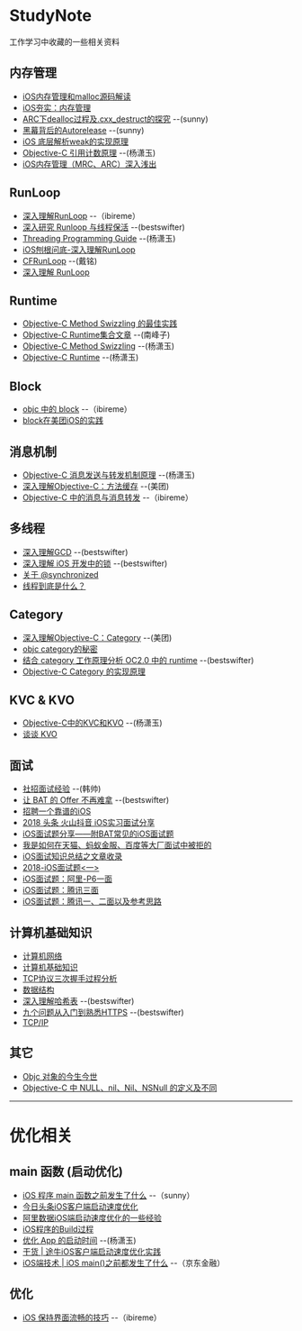 # StudyNote
工作学习中收藏的一些相关资料

## 内存管理
* [iOS内存管理和malloc源码解读](https://yq.aliyun.com/articles/3065)
* [iOS夯实：内存管理](https://github.com/100mango/zen/blob/master/iOS%E5%A4%AF%E5%AE%9E%EF%BC%9A%E5%86%85%E5%AD%98%E7%AE%A1%E7%90%86/iOS%E5%A4%AF%E5%AE%9E%EF%BC%9A%E5%86%85%E5%AD%98%E7%AE%A1%E7%90%86.md)
* [ARC下dealloc过程及.cxx_destruct的探究](http://blog.sunnyxx.com/2014/04/02/objc_dig_arc_dealloc/) --(sunny)
* [黑幕背后的Autorelease](http://blog.sunnyxx.com/2014/10/15/behind-autorelease/) --(sunny)
* [iOS 底层解析weak的实现原理](https://www.jianshu.com/p/13c4fb1cedea)
* [Objective-C 引用计数原理](http://yulingtianxia.com/blog/2015/12/06/The-Principle-of-Refenrence-Counting/) --(杨潇玉)
* [iOS内存管理（MRC、ARC）深入浅出](https://mp.weixin.qq.com/s/mbCKu1vS-1tQULZLndN0Wg)

## RunLoop
* [深入理解RunLoop](https://blog.ibireme.com/2015/05/18/runloop/) --（ibireme）
* [深入研究 Runloop 与线程保活](https://juejin.im/post/579583ba6be3ff006613628c) --(bestswifter)
* [Threading Programming Guide](http://yulingtianxia.com/blog/2017/09/17/Threading-Programming-Guide-2/) --(杨潇玉)
* [iOS刨根问底-深入理解RunLoop](https://www.cnblogs.com/kenshincui/p/6823841.html)
* [CFRunLoop](https://github.com/ming1016/study/wiki/CFRunLoop) --(戴铭)
* [深入理解 RunLoop](http://honglu.me/2017/03/30/%E6%B7%B1%E5%85%A5%E7%90%86%E8%A7%A3RunLoop/)

## Runtime
* [Objective-C Method Swizzling 的最佳实践](http://blog.leichunfeng.com/blog/2015/06/14/objective-c-method-swizzling-best-practice/)
* [Objective-C Runtime集合文章](http://southpeak.github.io/categories/objectivec/) --(南峰子)
* [Objective-C Method Swizzling](http://yulingtianxia.com/blog/2017/04/17/Objective-C-Method-Swizzling/) --(杨潇玉)
* [Objective-C Runtime](http://yulingtianxia.com/blog/2014/11/05/objective-c-runtime/) --(杨潇玉)

## Block
* [objc 中的 block](https://blog.ibireme.com/2013/11/27/objc-block/)  --（ibireme）
* [block在美团iOS的实践](https://tech.meituan.com/block-in-Meituan-iOS.html)


## 消息机制
* [Objective-C 消息发送与转发机制原理](http://yulingtianxia.com/blog/2016/06/15/Objective-C-Message-Sending-and-Forwarding/) --(杨潇玉)
* [深入理解Objective-C：方法缓存](https://tech.meituan.com/DiveIntoMethodCache.html)  --(美团)
* [Objective-C 中的消息与消息转发](https://blog.ibireme.com/2013/11/26/objective-c-messaging/)  --（ibireme）

## 多线程
* [深入理解GCD](https://bestswifter.com/deep-gcd/) --(bestswifter)
* [深入理解 iOS 开发中的锁](https://bestswifter.com/ios-lock/)  --(bestswifter)
* [关于 @synchronized](http://yulingtianxia.com/blog/2015/11/01/More-than-you-want-to-know-about-synchronized/)
* [线程到底是什么？](https://niyaoyao.github.io/2017/05/10/what-the-thread-it-is/)


## Category
* [深入理解Objective-C：Category](https://tech.meituan.com/DiveIntoCategory.html) --(美团)
* [objc category的秘密](http://blog.sunnyxx.com/2014/03/05/objc_category_secret/)
* [结合 category 工作原理分析 OC2.0 中的 runtime](https://juejin.im/post/57a133587db2a2005a736c08)  --(bestswifter)
* [Objective-C Category 的实现原理](http://blog.leichunfeng.com/blog/2015/05/18/objective-c-category-implementation-principle/)

## KVC & KVO 
* [Objective-C中的KVC和KVO](http://yulingtianxia.com/blog/2014/05/12/objective-czhong-de-kvche-kvo/) --(杨潇玉)
* [谈谈 KVO](https://www.jianshu.com/p/cfd553f250f9)



## 面试
* [社招面试经验](https://xiaozhuanlan.com/topic/4985160237)  --(韩帅)
* [让 BAT 的 Offer 不再难拿](https://juejin.im/post/5a309c405188252754104d59)  --(bestswifter)
* [招聘一个靠谱的iOS](https://github.com/ChenYilong/iOSInterviewQuestions)
* [2018 头条 火山抖音 iOS实习面试分享](https://mp.weixin.qq.com/s/HbuTi8m2xN-mpOwKjdxP7g)
* [iOS面试题分享——附BAT常见的iOS面试题](https://mp.weixin.qq.com/s/2EZpvTgmIVNAvtCpJ5WKlA)
* [我是如何在天猫、蚂蚁金服、百度等大厂面试中被拒的](https://mp.weixin.qq.com/s/-xr8E54xKgtQNZU0q5b_Ag)
* [iOS面试知识总结之文章收录](https://mp.weixin.qq.com/s/DHOIVwbv5D88OaHSoiyO-A)
* [2018-iOS面试题<一>](https://mp.weixin.qq.com/s/ibV2jn1__vnLeHncWl5n9Q)
* [iOS面试题：阿里-P6一面](https://mp.weixin.qq.com/s/FIBLT5CGDXF3wydQq5Q3FA)
* [iOS面试题：腾讯三面](https://mp.weixin.qq.com/s/X0KZQUZYJ0HXEBX_0Z5sKA)
* [iOS面试题：腾讯一、二面以及参考思路](https://mp.weixin.qq.com/s/t58KjhQEpt20FZXDwPZstw)


## 计算机基础知识
* [计算机网络](https://github.com/CyC2018/Interview-Notebook/blob/master/notes/%E8%AE%A1%E7%AE%97%E6%9C%BA%E7%BD%91%E7%BB%9C.md)
* [计算机基础知识](https://hit-alibaba.github.io/interview/)
* [TCP协议三次握手过程分析](http://www.cnblogs.com/rootq/articles/1377355.html)
* [数据结构](https://www.jianshu.com/p/46e3e113b89a)
* [深入理解哈希表](https://juejin.im/post/57a3e43e8ac247005f19117e)   --(bestswifter)
* [九个问题从入门到熟悉HTTPS](https://juejin.im/post/58c5268a61ff4b005d99652a)  --(bestswifter)
* [TCP/IP](https://juejin.im/post/5a2ff1126fb9a04522077b44)



## 其它
* [Objc 对象的今生今世](https://www.jianshu.com/p/f725d2828a2f)
* [Objective-C 中 NULL、nil、Nil、NSNull 的定义及不同](https://www.jianshu.com/p/5d7033b15052)



---

# 优化相关


## main 函数 (启动优化)
* [iOS 程序 main 函数之前发生了什么](http://blog.sunnyxx.com/2014/08/30/objc-pre-main/) --（sunny）
* [今日头条iOS客户端启动速度优化](https://techblog.toutiao.com/2017/01/17/iosspeed/)
* [阿里数据iOS端启动速度优化的一些经验](https://www.jianshu.com/p/f29b59f4c2b9)
* [iOS程序的Build过程](http://beyondvincent.com/2013/11/21/2013-11-23-123-build-process/)
* [优化 App 的启动时间](http://yulingtianxia.com/blog/2016/10/30/Optimizing-App-Startup-Time/)  --(杨潇玉)
* [干货 | 途牛iOS客户端启动速度优化实践](https://mp.weixin.qq.com/s?__biz=MzAwOTE0ODEwMQ==&mid=2650686830&idx=1&sn=d2f060ceb57c235c79d6709f628fcb67&chksm=836ee6c4b4196fd222ecd37cee720e321f25db8ea61b3ce0e3b03e1f7ecd600cf4332ee850bb&mpshare=1&scene=24&srcid=0428m0Yvb48i7iluIzUu35pP&key=80dec19febfab7e013b31928af2e3ceec2bb5146db6a534f611c55c79becc04a11138f465567e55d3b60efdcee93f969e52bbee54b1e5eee491c4013f3130218cc96e44d01dfdfb2c31a6796c0f24951&ascene=0&uin=MTY3NzkzNjI0NA%3D%3D&devicetype=iMac+MacBookPro12%2C1+OSX+OSX+10.12.3+build(16D32)&version=12020110&nettype=WIFI&fontScale=100&pass_ticket=op%2FZ0lEAYmtlPRYF1sCK%2BvfhJaCS7%2BHMTZHZqGKIrTvJLI%2Boq2UvUzKikRhKS2%2Br)
* [iOS端技术 | iOS main()之前都发生了什么](https://mp.weixin.qq.com/s/L7ZiH8j22F4ZJmpZzGxXSA)  --（京东金融）


## 优化
* [iOS 保持界面流畅的技巧](https://blog.ibireme.com/2015/11/12/smooth_user_interfaces_for_ios/)  --（ibireme）


